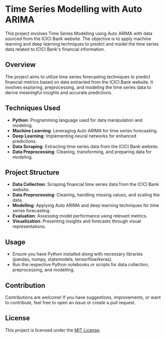 # Time Series Modelling with Auto ARIMA

This project involves Time Series Modelling using Auto ARIMA with data sourced from the ICICI Bank website. The objective is to apply machine learning and deep learning techniques to predict and model the time series data related to ICICI Bank's financial information.

## Overview

The project aims to utilize time series forecasting techniques to predict financial metrics based on data extracted from the ICICI Bank website. It involves exploring, preprocessing, and modeling the time series data to derive meaningful insights and accurate predictions.

## Techniques Used

- **Python**: Programming language used for data manipulation and modeling.
- **Machine Learning**: Leveraging Auto ARIMA for time series forecasting.
- **Deep Learning**: Implementing neural networks for enhanced predictions.
- **Data Scraping**: Extracting time series data from the ICICI Bank website.
- **Data Preprocessing**: Cleaning, transforming, and preparing data for modeling.

## Project Structure

- **Data Collection**: Scraping financial time series data from the ICICI Bank website.
- **Data Preprocessing**: Cleaning, handling missing values, and scaling the data.
- **Modelling**: Applying Auto ARIMA and deep learning techniques for time series forecasting.
- **Evaluation**: Assessing model performance using relevant metrics.
- **Visualization**: Presenting insights and forecasts through visual representations.

## Usage

- Ensure you have Python installed along with necessary libraries (pandas, numpy, statsmodels, tensorflow/keras).
- Run the respective Python notebooks or scripts for data collection, preprocessing, and modelling.

## Contribution

Contributions are welcome! If you have suggestions, improvements, or want to contribute, feel free to open an issue or create a pull request.

## License

This project is licensed under the [MIT License](LICENSE).
